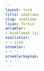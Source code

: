 ```yaml
---
layout: term
title: adaklama
slug: adaklama
lisan: Türkçe
anlamlar:
- Adaklamak işi
ozellikler:
- - isim
ornekler:
- - ''
orneklerkaynak:
- - ''
---
```

